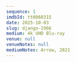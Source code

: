 ```yaml
---
sequence: 1
imdbId: tt0060315
date: 2025-10-03
slug: django-1966
medium: 4k UHD Blu-ray
venue: null
venueNotes: null
mediumNotes: Arrow, 2021
---
```


